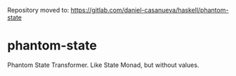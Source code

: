 Repository moved to: https://gitlab.com/daniel-casanueva/haskell/phantom-state

# phantom-state
Phantom State Transformer. Like State Monad, but without values.
